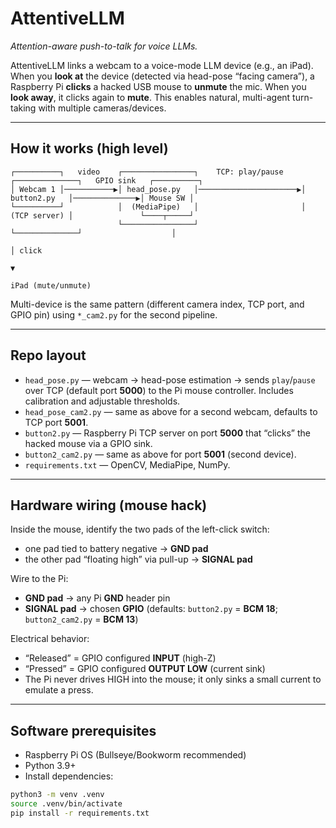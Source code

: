 # AttentiveLLM

_Attention-aware push-to-talk for voice LLMs._

AttentiveLLM links a webcam to a voice-mode LLM device (e.g., an iPad). When you **look at** the device (detected via head-pose “facing camera”), a Raspberry Pi **clicks** a hacked USB mouse to **unmute** the mic. When you **look away**, it clicks again to **mute**. This enables natural, multi-agent turn-taking with multiple cameras/devices.

---

## How it works (high level)
```
┌──────────┐   video    ┌────────────────┐    TCP: play/pause    ┌──────────────┐   GPIO sink   ┌──────────┐
│ Webcam 1 │───────────▶│ head_pose.py   │──────────────────────▶│ button2.py   │──────────────▶│ Mouse SW │
└──────────┘            │  (MediaPipe)   │                       │ (TCP server) │               └────┬─────┘
                        └────────────────┘                       └──────────────┘                    │
                                                                                                     │ click
                                                                                                     ▼
                                                                                               iPad (mute/unmute)
```



Multi-device is the same pattern (different camera index, TCP port, and GPIO pin) using `*_cam2.py` for the second pipeline.

---

## Repo layout

- `head_pose.py` — webcam → head-pose estimation → sends `play`/`pause` over TCP (default port **5000**) to the Pi mouse controller. Includes calibration and adjustable thresholds.
- `head_pose_cam2.py` — same as above for a second webcam, defaults to TCP port **5001**.
- `button2.py` — Raspberry Pi TCP server on port **5000** that “clicks” the hacked mouse via a GPIO sink.
- `button2_cam2.py` — same as above for port **5001** (second device).
- `requirements.txt` — OpenCV, MediaPipe, NumPy.

---

## Hardware wiring (mouse hack)

Inside the mouse, identify the two pads of the left-click switch:

- one pad tied to battery negative → **GND pad**  
- the other pad “floating high” via pull-up → **SIGNAL pad**

Wire to the Pi:

- **GND pad** → any Pi **GND** header pin  
- **SIGNAL pad** → chosen **GPIO** (defaults: `button2.py` = **BCM 18**; `button2_cam2.py` = **BCM 13**)

Electrical behavior:

- “Released” = GPIO configured **INPUT** (high-Z)  
- “Pressed”  = GPIO configured **OUTPUT LOW** (current sink)  
- The Pi never drives HIGH into the mouse; it only sinks a small current to emulate a press.

---

## Software prerequisites

- Raspberry Pi OS (Bullseye/Bookworm recommended)
- Python 3.9+  
- Install dependencies:

```bash
python3 -m venv .venv
source .venv/bin/activate
pip install -r requirements.txt
```

